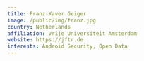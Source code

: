 ```yaml
---
title: Franz-Xaver Geiger
image: /public/img/franz.jpg
country: Netherlands
affiliation: Vrije Universiteit Amsterdam
website: https://jftr.de
interests: Android Security, Open Data
---
```

